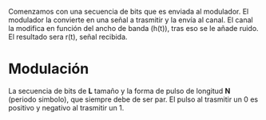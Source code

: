 Comenzamos con una secuencia de bits que es enviada al modulador. El modulador la convierte en una señal a trasmitir y la envía al canal. El canal la modifica en función del ancho de banda (h(t)), tras eso se le añade ruido. El resultado sera r(t), señal recibida.

# Modulación
La secuencia de bits de **L** tamaño y la forma de pulso de longitud **N** (periodo simbolo), que siempre debe de ser par. El pulso al trasmitir un 0 es positivo y negativo al trasmitir un 1.